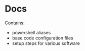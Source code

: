 # Docs

Contains:

- powershell aliases
- base code configuration files
- setup steps for various software
